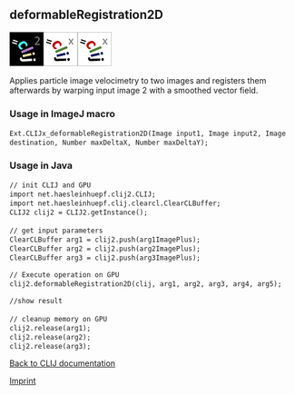 ## deformableRegistration2D
![Image](images/mini_clij2_logo.png)![Image](images/mini_clijx_logo.png)![Image](images/mini_clijx_logo.png)

Applies particle image velocimetry to two images and registers them afterwards by warping input image 2 with a smoothed vector field.

### Usage in ImageJ macro
```
Ext.CLIJx_deformableRegistration2D(Image input1, Image input2, Image destination, Number maxDeltaX, Number maxDeltaY);
```


### Usage in Java
```
// init CLIJ and GPU
import net.haesleinhuepf.clij2.CLIJ;
import net.haesleinhuepf.clij.clearcl.ClearCLBuffer;
CLIJ2 clij2 = CLIJ2.getInstance();

// get input parameters
ClearCLBuffer arg1 = clij2.push(arg1ImagePlus);
ClearCLBuffer arg2 = clij2.push(arg2ImagePlus);
ClearCLBuffer arg3 = clij2.push(arg3ImagePlus);
```

```
// Execute operation on GPU
clij2.deformableRegistration2D(clij, arg1, arg2, arg3, arg4, arg5);
```

```
//show result

// cleanup memory on GPU
clij2.release(arg1);
clij2.release(arg2);
clij2.release(arg3);
```


[Back to CLIJ documentation](https://clij.github.io/)

[Imprint](https://clij.github.io/imprint)
